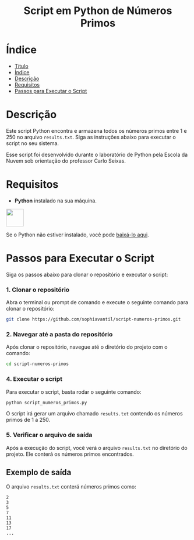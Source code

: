 <h1 align="center"> Script em Python de Números Primos </h1>

# Índice

- [Título](#Título)
- [Índice](#índice)
- [Descrição](#descrição)
- [Requisitos](#requisitos)
- [Passos para Executar o Script](#passos-para-executar-o-script)

# Descrição

Este script Python encontra e armazena todos os números primos entre 1 e 250 no arquivo `results.txt`. Siga as instruções abaixo para executar o script no seu sistema.

Esse script foi desenvolvido durante o laboratório de Python pela Escola da Nuvem sob orientação do professor Carlo Seixas.

# Requisitos

- **Python** instalado na sua máquina.  
<img width="48" height="48" src="https://img.icons8.com/?size=100&id=13441&format=png&color=000000"/> 

  Se o Python não estiver instalado, você pode [baixá-lo aqui](https://www.python.org/downloads/).


# Passos para Executar o Script

Siga os passos abaixo para clonar o repositório e executar o script:

### 1. Clonar o repositório

Abra o terminal ou prompt de comando e execute o seguinte comando para clonar o repositório:

```bash
git clone https://github.com/sophiavantil/script-numeros-primos.git
```

### 2. Navegar até a pasta do repositório

Após clonar o repositório, navegue até o diretório do projeto com o comando:

```bash
cd script-numeros-primos
```

### 4. Executar o script

Para executar o script, basta rodar o seguinte comando:

```bash
python script_numeros_primos.py
```

O script irá gerar um arquivo chamado `results.txt` contendo os números primos de 1 a 250.


### 5. Verificar o arquivo de saída

Após a execução do script, você verá o arquivo `results.txt` no diretório do projeto. Ele conterá os números primos encontrados.


## Exemplo de saída

O arquivo `results.txt` conterá números primos como:

```
2
3
5
7
11
13
17
...
```


